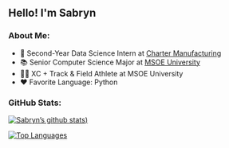 ## Hello! I'm Sabryn

### About Me:
- 💼 Second-Year Data Science Intern at [Charter Manufacturing](https://www.chartermfg.com/)
- 📚 Senior Computer Science Major at [MSOE University](https://www.msoe.edu/)
- 🏃‍♀️ XC + Track & Field Athlete at MSOE University
- ❤️ Favorite Language: Python

### GitHub Stats:
[![Sabryn’s github stats](https://github-readme-stats.vercel.app/api?username=sabrynbley&show_icons=true&theme=tokyonight))](https://github.com/sabrynbley)

[![Top Languages](https://github-readme-stats.vercel.app/api/top-langs/?username=sabrynbley&layout=compact&hide=rebol,html)](https://github.com/sabrynbley)

